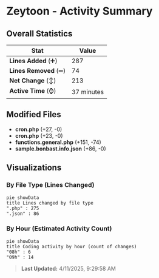 # Zeytoon - Activity Summary 

## Overall Statistics

| Stat                   | Value                                                             |
| ---------------------- | ----------------------------------------------------------------- |
| **Lines Added** (➕)   | 287                                          |
| **Lines Removed** (➖) | 74                                        |
| **Net Change** (↕)    | 213                |
| **Active Time** (⌚)   | 37 minutes |


## Modified Files
- **cron.php** (+27, -0)
- **cron.php** (+23, -0)
- **functions.general.php** (+151, -74)
- **sample.bonbast.info.json** (+86, -0)

## Visualizations

### By File Type (Lines Changed)

```mermaid
pie showData
title Lines changed by file type
".php" : 275
".json" : 86
```

### By Hour (Estimated Activity Count)

```mermaid
pie showData
title Coding activity by hour (count of changes)
"08h" : 6
"09h" : 14
```


> **Last Updated:** 4/11/2025, 9:29:58 AM